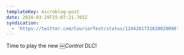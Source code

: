 ```yaml
---
templateKey: microblog-post
date: 2020-03-29T15:07:21.765Z
syndication:
  - 'https://twitter.com/CourierTest/status/1244281731810820096'
---
```


Time to play the new ￼_Control_ DLC!
